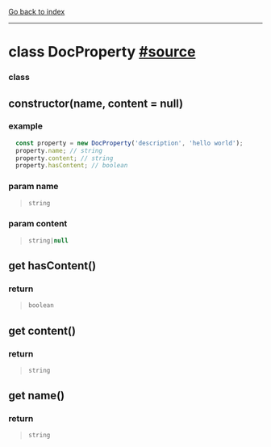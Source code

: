 [Go back to index](../Index.md)

---

# class DocProperty [#source](../../core/doc/DocProperty.js)


### class 

## constructor(name, content = null)



### example 
```js
  const property = new DocProperty('description', 'hello world');
  property.name; // string
  property.content; // string
  property.hasContent; // boolean
  ```


### param  name
> ```ts
> string
> ```




### param  content
> ```ts
> string|null
> ```



## get hasContent()



### return 
> ```ts
> boolean
> ```



## get content()



### return 
> ```ts
> string
> ```



## get name()



### return 
> ```ts
> string
> ```


